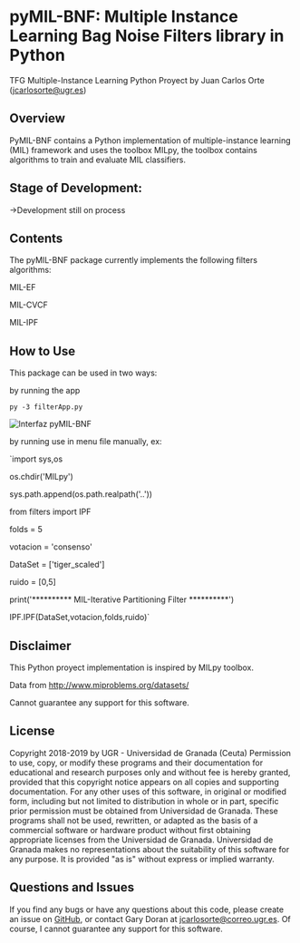 pyMIL-BNF: Multiple Instance Learning Bag Noise Filters library in Python
=====================================================

TFG Multiple-Instance Learning Python Proyect by Juan Carlos Orte (<jcarlosorte@ugr.es>)


Overview
--------
PyMIL-BNF contains a Python implementation of multiple-instance learning (MIL) framework and
uses the toolbox MILpy, the toolbox contains algorithms to train and evaluate MIL classifiers.

Stage of Development:
---------------------

->Development still on process

Contents
--------
The pyMIL-BNF package currently implements the following filters algorithms:

MIL-EF

MIL-CVCF

MIL-IPF

How to Use
----------
This package can be used in two ways:

by running the app

`py -3 filterApp.py`

![Interfaz pyMIL-BNF](https://i.ibb.co/dm5QFTN/app5.png "pyMIL-BNF menu")

by running use in menu file manually, ex:

`import sys,os

os.chdir('MILpy')

sys.path.append(os.path.realpath('..'))

from filters import IPF

folds = 5

votacion = 'consenso'

DataSet = ['tiger_scaled']

ruido = [0,5]

print('********** MIL-Iterative Partitioning Filter **********')

IPF.IPF(DataSet,votacion,folds,ruido)`


Disclaimer
--------
This Python proyect implementation is inspired by MILpy toolbox. 

Data from http://www.miproblems.org/datasets/

Cannot guarantee any support for this software.

License
--------
Copyright 2018-2019 by UGR - Universidad de Granada (Ceuta)
Permission to use, copy, or modify these programs and their documentation for educational and research purposes only and without fee is hereby granted, provided that this copyright notice appears on all copies and supporting documentation.  For any other uses of this software, in original or modified form, including but not limited to distribution in whole or in part, specific prior permission must be obtained from Universidad de Granada. These programs shall not be used, rewritten, or adapted as the basis of a commercial software or hardware product without first obtaining appropriate licenses from the Universidad de Granada.  Universidad de Granada makes no representations about the suitability of this software for any purpose.  It is provided "as is" without express or implied warranty.

Questions and Issues
--------------------

If you find any bugs or have any questions about this code, please create an
issue on [GitHub](https://github.com/jcarlosorte/TFG/issues), or contact Gary
Doran at <jcarlosorte@correo.ugr.es>. Of course, I cannot guarantee any support for
this software.

